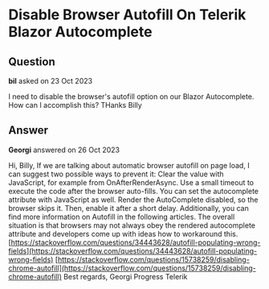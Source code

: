 # Disable Browser Autofill On Telerik Blazor Autocomplete

## Question

**bil** asked on 23 Oct 2023

I need to disable the browser's autofill option on our Blazor Autocomplete. How can I accomplish this? THanks Billy

## Answer

**Georgi** answered on 26 Oct 2023

Hi, Billy, If we are talking about automatic browser autofill on page load, I can suggest two possible ways to prevent it: Clear the value with JavaScript, for example from OnAfterRenderAsync. Use a small timeout to execute the code after the browser auto-fills. You can set the autocomplete attribute with JavaScript as well. Render the AutoComplete disabled, so the browser skips it. Then, enable it after a short delay. Additionally, you can find more information on Autofill in the following articles. The overall situation is that browsers may not always obey the rendered autocomplete attribute and developers come up with ideas how to workaround this. [https://stackoverflow.com/questions/34443628/autofill-populating-wrong-fields](https://stackoverflow.com/questions/34443628/autofill-populating-wrong-fields) [https://stackoverflow.com/questions/15738259/disabling-chrome-autofill](https://stackoverflow.com/questions/15738259/disabling-chrome-autofill) Best regards, Georgi Progress Telerik
